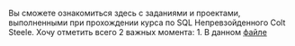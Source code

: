 Вы сможете ознакомиться здесь с заданиями и проектами, выполненными при прохождении курса по SQL Непревзойденного Colt Steele.
Хочу отметить всего 2 важных момента: 1. В данном [файле](11_ig_database) 
